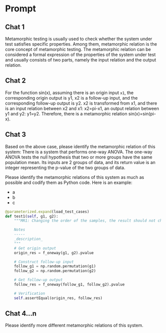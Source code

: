# Prompt

## Chat 1

Metamorphic testing is usually used to check whether the system under test satisfies specific properties. Among them, metamorphic relation is the core concept of metamorphic testing. The metamorphic relation can be considered a formal expression of the properties of the system under test and usually consists of two parts, namely the input relation and the output relation.

## Chat 2

For the function sin(x), assuming there is an origin input `x1`, the corresponding origin output is y1, x2 is a follow-up input, and the corresponding follow-up output is y2. x2 is transformed from x1, and there is an input relation between x2 and x1: x2=pi-x1, an output relation between y1 and y2: y1=y2. Therefore, there is a metamorphic relation sin(x)=sin(pi-x).

## Chat 3

Based on the above case, please identify the metamorphic relation of this system: There is a system that performs one-way ANOVA. The one-way ANOVA tests the null hypothesis that two or more groups have the same population mean. Its inputs are 2 groups of data, and its return value is an integer representing the p-value of the two groups of data.

Please identify the metamorphic relations of this system as much as possible and codify them as Python code. Here is an example:

- a
- b
- c

```python
@parameterized.expand(load_test_cases)
def test1(self, g1, g2):
    """MR1: Changing the order of the samples, the result should not change.

    Notes
    -----
    _description_
    """
    # Get origin output
    origin_res = f_oneway(g1, g2).pvalue

    # Construct follow-up input
    follow_g1 = np.random.permutation(g1)
    follow_g2 = np.random.permutation(g2)

    # Get follow-up output
    follow_res = f_oneway(follow_g1, follow_g2).pvalue

    # Verification
    self.assertEqual(origin_res, follow_res)
```

## Chat 4...n

Please identify more different metamorphic relations of this system.
